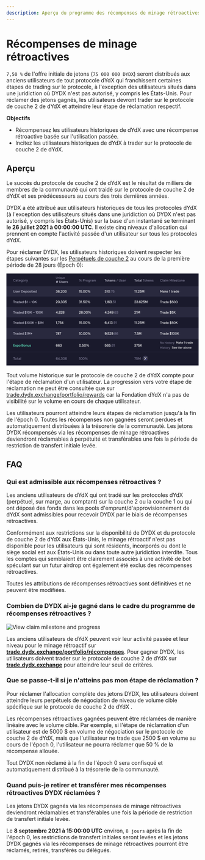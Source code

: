 ```yaml
---
description: Aperçu du programme des récompenses de minage rétroactives.
---
```


# Récompenses de minage rétroactives

`7,50 %` de l'offre initiale de jetons (`75 000 000 DYDX`) seront distribués aux anciens utilisateurs de tout protocole dYdX qui franchissent certaines étapes de trading sur le protocole, à l'exception des utilisateurs situés dans une juridiction où DYDX n'est pas autorisé, y compris les États-Unis. Pour réclamer des jetons gagnés, les utilisateurs devront trader sur le protocole de couche 2 de dYdX et atteindre leur étape de réclamation respectif.

**Objectifs**

* Récompensez les utilisateurs historiques de dYdX avec une récompense rétroactive basée sur l'utilisation passée.
* Incitez les utilisateurs historiques de dYdX à trader sur le protocole de couche 2 de dYdX.

## Aperçu

Le succès du protocole de couche 2 de dYdX est le résultat de milliers de membres de la communauté qui ont traidé sur le protocole de couche 2 de dYdX et ses prédécesseurs au cours des trois dernières années.

DYDX a été attribué aux utilisateurs historiques de tous les protocoles dYdX (à l'exception des utilisateurs situés dans une juridiction où DYDX n'est pas autorisé, y compris les États-Unis) sur la base d'un instantané se terminant **le 26 juillet 2021 à 00:00:00 UTC**. Il existe cinq niveaux d'allocation qui prennent en compte l'activité passée d'un utilisateur sur tous les protocoles dYdX.

Pour réclamer DYDX, les utilisateurs historiques doivent respecter les étapes suivantes sur les [Perpétuels de couche 2](https://trade.dydx.exchange) au cours de la première période de 28 jours (Époch 0):

![](../.gitbook/assets/buckets.png)

Tout volume historique sur le protocole de couche 2 de dYdX compte pour l'étape de réclamation d'un utilisateur. La progression vers votre étape de réclamation ne peut être consultée que sur [trade.dydx.exchange/portfolio/rewards](https://trade.dydx.exchange/portfolio/rewards) car la Fondation dYdX n'a pas de visibilité sur le volume en cours de chaque utilisateur.

Les utilisateurs pourront atteindre leurs étapes de réclamation jusqu'à la fin de l'époch 0. Toutes les récompenses non gagnées seront perdues et automatiquement distribuées à la trésorerie de la communauté. Les jetons DYDX récompensés via les récompenses de minage rétroactives deviendront réclamables à perpétuité et transférables une fois la période de restriction de transfert initiale levée.

## **FAQ**

### **Qui est admissible aux récompenses rétroactives ?**

Les anciens utilisateurs de dYdX qui ont tradé sur les protocoles dYdX (perpétuel, sur marge, au comptant) sur la couche 2 ou la couche 1 ou qui ont déposé des fonds dans les pools d'emprunt/d'approvisionnement de dYdX sont admissibles pour recevoir DYDX par le biais de récompenses rétroactives.

Conformément aux restrictions sur la disponibilité de DYDX et du protocole de couche 2 de dYdX aux États-Unis, le minage rétroactif n'est pas disponible pour les utilisateurs qui sont résidents, incorporés ou dont le siège social est aux États-Unis ou dans toute autre juridiction interdite. Tous les comptes qui semblaient être clairement associés à une activité de bot spéculant sur un futur airdrop ont également été exclus des récompenses rétroactives.

Toutes les attributions de récompenses rétroactives sont définitives et ne peuvent être modifiées.

### Combien de DYDX ai-je gagné dans le cadre du programme de récompenses rétroactives ?

![View claim milestone and progress](<.. /.gitbook/assets/image (23).png>)

Les anciens utilisateurs de dYdX peuvent voir leur activité passée et leur niveau pour le minage rétroactif sur [**trade.dydx.exchange/portfolio/récompenses**](https://trade.dydx.exchange/portfolio/rewards). Pour gagner DYDX, les utilisateurs doivent trader sur le protocole de couche 2 de dYdX sur [**trade.dydx.exchange**](https://trade.dydx.exchange) pour atteindre leur seuil de critères.

### Que se passe-t-il si je n'atteins pas mon étape de réclamation ?

Pour réclamer l'allocation complète des jetons DYDX, les utilisateurs doivent atteindre leurs perpétuels de négociation de niveau de volume cible spécifique sur le protocole de couche 2 de dYdX .

Les récompenses rétroactives gagnées peuvent être réclamées de manière linéaire avec le volume cible. Par exemple, si l'étape de réclamation d'un utilisateur est de 5000 $ en volume de négociation sur le protocole de couche 2 de dYdX, mais que l'utilisateur ne trade que 2500 $ en volume au cours de l'époch 0, l'utilisateur ne pourra réclamer que 50 % de la récompense allouée.

Tout DYDX non réclamé à la fin de l'époch 0 sera confisqué et automatiquement distribué à la trésorerie de la communauté.

### Quand puis-je retirer et transférer mes récompenses rétroactives DYDX réclamées ?

Les jetons DYDX gagnés via les récompenses de minage rétroactives deviendront réclamables et transférables une fois la période de restriction de transfert initiale levée.

Le **8 septembre 2021 à 15:00:00 UTC** environ, `8 jours` après la fin de l'époch 0, les restrictions de transfert initiales seront levées et les jetons DYDX gagnés via les récompenses de minage rétroactives pourront être réclamés, retirés, transférés ou délégués.
